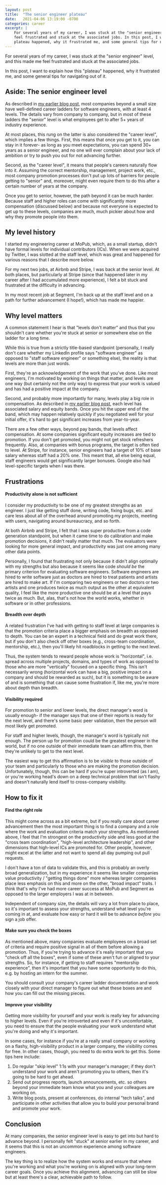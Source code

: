 ```yaml
---
layout: post
title:  "The senior engineer plateau"
date:   2021-04-06 13:19:00 -0700
categories: career
excerpt: |
    For several years of my career, I was stuck at the "senior engineer" level, and this made me
    feel frustrated and stuck at the associated jobs. In this post, I want to explain how this
    plateau happened, why it frustrated me, and some general tips for navigating out of it.
---
```


For several years of my career, I was stuck at the "senior engineer" level, and this made me
feel frustrated and stuck at the associated jobs.

In this post, I want to explain how this "plateau" happened, why it frustrated me, and
some general tips for navigating out of it.

## Aside: The senior engineer level

As described in [my earlier blog post](/blog/stop-hiding-levels), most
companies beyond a small size have well-defined career ladders for software engineers, with at
least 4 levels. The details vary from company to company, but in most of these ladders the
"senior" level is what employees get to after 5+ years of industry experience.

At most places, this rung on the latter is also considered the "career level", which implies a few
things. First, this means that once you get to it, you can stay in it forever- as long as you meet
expectations, you can spend 30+ years as a senior engineer, and no one will ever complain about
your lack of ambition or try to push you out for not advancing further.

Second, as the "career level", it means that people's careers naturally flow into it. Assuming
the correct mentorship, management, project work, etc., most company promotion processes don't
put up lots of barriers for people getting to "senior" and, moreover, might even require them to do
this after a certain number of years at the company.

Once you get to senior, however, the path beyond it can be much harder. Because staff and higher
roles can come with significantly more compensation (discussed below) and because not everyone
is expected to get up to these levels, companies are much, much pickier about how and why they
promote people into them.

## My level history

I started my engineering career at MoPub, which, as a small startup, didn't have formal
levels for individual contributors (ICs). When we were acquired by Twitter, I was slotted at
the staff level, which was great and happened for various reasons that I describe more below.

For my next two jobs, at Airbnb and Stripe, I was back at the senior level. At both places, but
particularly at Stripe (since that happened later in my career after I had accumulated more
experience), I felt a bit stuck and frustrated at the difficulty in advancing.

In my most recent job at Segment, I'm back up at the staff level and on a path for further
advancement (I hope!), which has made me happier.

## Why level matters

A common statement I hear is that "levels don't matter" and thus that you shouldn't care whether
you're stuck at senior or somewhere else on the ladder for a long time.

While this is true from a strictly title-based standpoint (personally, I really don't care whether
my LinkedIn profile says "software engineer" as opposed to "staff software engineer" or something
else), the reality is that levels are more than just words.

First, they're an acknowledgement of the work that you've done. Like most engineers,
I'm motivated by working on things that matter, and levels are one way (but certainly not the only
way) to express that your work is valued and has had a positive impact at the company.

Second, and probably more importantly for many, levels play a big role in compensation. As
described in [my earlier blog post](/blog/stop-hiding-levels), each level has associated salary and
equity bands. Once you hit the upper end of the band, which may happen relatively quickly if you
negotiated well for your initial offer, it's hard to get significant increases from year-to-year.

There are a few other ways, beyond pay bands, that levels affect compensation. At some companies
significant equity increases are tied to promotion. If you don't get promoted, you might not get
stock refreshers frequently. Also, at companies with bonus programs, the target is often tied
to level. At Stripe, for instance, senior engineers had a target of 10% of base salary
whereas staff had a 20% one. This meant that, all else being equal, staff engineers would get
significantly larger bonuses. Google also had level-specific targets when I was there.

## Frustrations

#### Productivity alone is not sufficient

I consider my productivity to be one of my greatest strengths as an engineer. I just like getting
stuff done, writing code, fixing bugs, etc. and care less about all of the overhead around
promoting my projects, meeting with users, navigating around bureaucracy, and so forth.

At both Airbnb and Stripe, I felt that I was super productive from a code generation standpoint,
but when it came time to do calibration and make promotion decisions, it didn't really matter
that much. The evaluators were looking for more general impact, and productivity was just one
among many other data points.

Personally, I found that frustrating not only because it didn't align optimally with my strengths
but also because it seems like code *should be* the primary criterion for evaluating software
engineers. Software engineers are hired to write software just as doctors are hired to treat
patients and artists are hired to make art. If I'm comparing two engineers or two doctors or two
artists and one produces twice as much output as the other at equivalent quality, I feel like the
more productive one should be at a level that pays twice as much. But, alas, that's not how the
world works, whether in software or in other professions.

#### Breadth over depth

A related frustration I've had with getting to staff level at large companies is that the
promotion criteria place a bigger emphasis on breadth as opposed to depth. You can be an expert
in a technical field and do great work there, but if you don't also check off other boxes
(e.g., cross-team coordination, mentorship, etc.), then you'll likely hit roadblocks in getting
to the next level.

Thus, the system tends to reward people whose work is "horizontal", i.e. spread across multiple
projects, domains, and types of work as opposed to those who are more "vertically" focused
on a specific thing. This isn't necessarily wrong (horizontal work can have a big, positive impact
on a company and should be rewarded as such), but it is something to be aware of and is something
that can cause some frustration if, like me, you're more about depth than breadth.

#### Visibility required

For promotion to senior and lower levels, the direct manager's word is usually enough- if the
manager says that one of their reports is ready for the next level, and there's some basic peer
validation, then the person will most likely get promoted.

For staff and higher levels, though, the manager's word is typically not enough. The person up for
promotion could be the greatest engineer in the world, but if no one outside of their immediate
team can affirm this, then they're unlikely to get to the next level.

The easiest way to get this affirmation is to be *visible* to those outside of your team and
particularly to those who are making the promotion decision. Unfortunately, though, this can be
hard if you're super introverted (as I am), or you're working head's down on a deep technical
problem that isn't flashy and doesn't naturally lend itself to cross-company visibility.

## How to fix it

#### Find the right role

This might come across as a bit extreme, but if you really care about career advancement then
the most important thing is to find a company and a role where the work and evaluation criteria
match your strengths. As mentioned above, I feel that I'm strongest on the productivity side
and less good at the "cross team coordination", "high-level architecture leadership", and other
dimensions that high-level ICs are promoted for. Other people, however, might excel at the latter
and not want to spend all day pumping out pull requests.

I don't have a ton of data to validate this, and this is probably an overly broad generalization,
but in my experience it seems like smaller companies value productivity / "getting things done" more
whereas larger companies place less emphasis on this and more on the other, "broad impact"
traits. I think that's why I've had more career success at MoPub and Segment as opposed to
the larger employers I was at in between.

Independent of company size, the details will vary a lot from place to place, so it's important
to assess your strengths, understand what level you're coming in at, and evaluate how easy or
hard it will be to advance *before* you sign a job offer.

#### Make sure you check the boxes

As mentioned above, many companies evaluate employees on a broad set of criteria and require
positive signal in all of them before allowing a promotion. Thus, if you're trying to advance
it's really important that you "check off all the boxes", even if some of these aren't fun or
aligned to your strengths. So, for instance, if getting to staff requires "mentorship experience",
then it's important that you have some opportunity to do this, e.g. by hosting an intern for the
summer.

You should consult your company's career ladder documentation and work closely with your direct
manager to figure out what these boxes are and how you can fill out the missing pieces.

#### Improve your visibility

Getting more visibility for yourself and your work is really key for advancing to higher
levels. Even if you're introverted and even if it's uncomfortable, you need to ensure that
the people evaluating your work understand what you're doing and why it's important.

In some cases, for instance if you're at a really small company or working on a flashy,
high-visibility product in a larger company, the visibility comes for free. In other cases,
though, you need to do extra work to get this. Some tips here include:

1. Do regular "skip level" 1:1s with your manager's manager; if they don't understand your work
  and aren't promoting you to others, then it's going to be hard to get ahead.
2. Send out progress reports, launch announcements, etc. so others beyond your immediate team
  know what you and your colleagues are working on.
3. Write blog posts, present at conferences, do internal "tech talks", and participate in other
  activities that allow you to build your personal brand and promote your work.

## Conclusion

At many companies, the senior engineer level is easy to get into but hard to advance beyond.
I personally felt "stuck" at senior earlier in my career, and it seems that this is not
an uncommon experience among software engineers.

The key thing is to realize how the system works and ensure that where you're working and what
you're working on is aligned with your long-term career goals. Once you achieve this alignment,
advancing can still be slow but at least there's a clear, achievable path to follow.